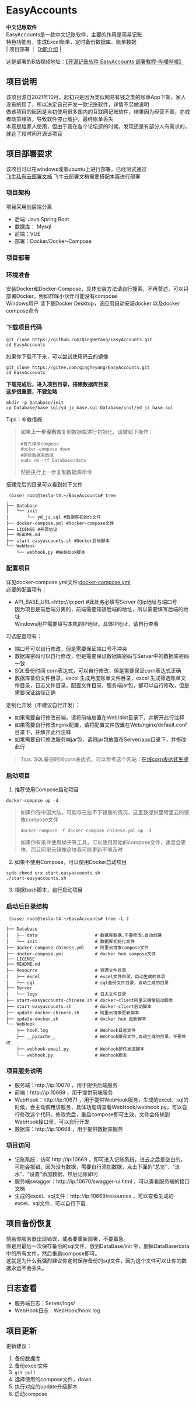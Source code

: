 # EasyAccounts
**中文记账软件**  
EasyAccounts是一款中文记账软件，主要的作用是简易记账  
特色功能有，生成Excel账单，定时备份数据库、账单数据  
| 项目部署 ｜ [功能介绍](./README.md) |  

这是部署的B站视频地址：[【开源记账软件 EasyAccounts 部署教程-哔哩哔哩】 ](https://b23.tv/a09YbJa)
 
## 项目说明  
该项目源自2021年10月，起初只是因为类似网易有钱之类的账单App下架，家人没有的用了，所以决定自己开发一款记账软件，详情不另做说明  
做该项目的起因是当初使用很多国内的互联网记账软件，结果因为经营不善，亦或者政策缘故，导致软件停止维护，最终账单丢失    
本意是给家人使用，但由于我在各个论坛逛的时候，发现还是有部分人有需求的，就花了段时间开源该项目    
## 项目部署要求  
该项目可以在windows或者ubuntu上进行部署，已经测试通过  
[飞牛私有云部署文档](./README-Deploy-Fnos.md)
飞牛云部署文档需要搭配本篇进行部署  

### 项目架构  
项目采用前后端分离  
- 后端: Java Spring Boot
- 数据库： Mysql
- 前端：VUE
- 部署：Docker/Docker-Compose

### 项目部署  
### 环境准备
安装Docker和Docker-Compose，具体安装方法请自行搜索，不再赘述，可以只部署Docker，例如群晖小伙伴可能没有compose  
Windows用户 请下载Docker Desktop，该应用自动安装docker 以及docker compose命令

### 下载项目代码  
```shell
git clone https://github.com/QingHeYang/EasyAccounts.git
cd EasyAccounts
```
如果你下载不下来，可以尝试使用码云的镜像  
```shell
git clone https://gitee.com/qingheyang/EasyAccounts.git
cd EasyAccounts
```


**下载完成后，进入项目目录，搭建数据库目录**   
**这步很重要，不要忽略**  
```shell
mkdir -p Database/init
cp Database/base_sql/yd_jz_base.sql Database/init/yd_jz_base.sql
```

Tips：补救措施
> 如果**上一步没有**做复制数据库进行初始化，请做如下操作：  
> ```shell  
> #首先停掉compose
> docker-compose down
> #删除数据库数据
> sudo rm -rf Database/data  
> ```
> 然后执行上一步复制数据库命令

搭建完后的目录可以看到如下文件  
```shell
 (base) root@tesla-t4:~/EasyAccounts# tree
.
├── Database
│   └── init
│       └── yd_jz.sql #数据库初始化文件
├── docker-compose.yml #docker-compose文件
├── LICENSE #开源协议
├── README.md 
├── start-easyaccounts.sh #Docker启动脚本
└── WebHook
    └── webhook.py #WebHook脚本
```
### 配置项目  
详见docker-compose.yml文件:[docker-compose.yml](./docker-compose.yml)  
必要的配置项有：
- API_BASE_URL=http://ip:port #此处务必填写Server 的ip地址与端口号  
因为项目是前后端分离的，前端需要知道后端的地址，所以需要填写后端的地址  
Windows用户需要填写本机的IP地址，具体IP地址，请自行查看  

可选配置项有：
- 端口号可以自行修改，但是需要保证端口号不冲突
- 数据库密码可以自行修改，但是需要保证数据库密码与Server中的数据库密码一致
- SQL备份时间 corn表达式，可以自行修改，但是需要保证corn表达式正确
- 数据库备份文件目录，excel 生成月度账单文件目录，excel 生成筛选账单文件目录，日志文件目录，配置文件目录，服务端jar包，都可以自行修改，但是需要保证路径正确

定制化开发（不建议自行开发）：
- 如果需要自行修改前端，请将前端放置在Web/dist目录下，并解开此行注释
- 如果需要自行修改nginx配置，请将配置文件放置在Web/nginx/default.conf目录下，并解开此行注释
- 如果需要自行修改服务端jar包，请将jar包放置在Server/app目录下，并修改此行  

> Tips: SQL备份时间corn表达式，可以参考这个网站：[在线corn表达式生成](https://www.bejson.com/othertools/cron/)  

### 启动项目  
1. 推荐使用Compose启动项目  
```shell
docker-compose up -d
```  
> 如果你在中国大陆，可能存在拉不下镜像的情况，这里我提供里阿里云的镜像compose文件  
> ```shell
> docker-compose -f docker-compose-chinese.yml up -d
> ``` 
> 如果你有条件使用梯子等工具，可以使用原始的compose文件，速度会更快，而且阿里云镜像这块我可能更新不够及时  

2. 如果不使用Compose，可以使用Docker启动项目  
```shell
sudo chmod u+x start-easyaccounts.sh
./start-easyaccounts.sh
```
3. 根据bash脚本，自行启动项目  

### 启动后目录结构  
```shell
 (base) root@tesla-t4:~/EasyAccounts# tree -L 2
 .
├── Database
│   ├── data                      # 数据库数据,不要修改,自动创建
│   └── init                      # 数据库初始化文件
├── docker-compose-chinese.yml    # 阿里云镜像compose文件
├── docker-compose.yml            # docker hub compose文件
├── LICENSE
├── README.md
├── Resource                      # 资源文件目录
│   ├── excel                     # excel文件目录，自动生成的目录
│   └── sql                       # sql备份文件目录，自动生成的目录
├── Server
│   └── logs                      # 日志文件目录
├── start-easyaccounts-chinese.sh # docker-client阿里云镜像启动脚本
├── start-easyaccounts.sh         # docker-client启动脚本
├── update-docker-chinese.sh      # 阿里云镜像更新脚本
├── update-docker.sh              # docker hub 更新脚本
└── WebHook
    ├── hook.log                  # Webhook日志文件
    ├── __pycache__               # Webhook缓存文件,自动生成的目录，不要修改
    ├── webhook-email.py          # Webhook邮件发送脚本
    └── webhook.py                # Webhook脚本
```

### 项目服务说明
- 服务端：http://ip:10670 ，用于提供后端服务
- 前端：http://ip:10669 ，用于提供前端服务
- WebHook：http://ip:10671 ，用于提供WebHook服务，生成的excel、sql的时候，会主动调用该服务，具体功能请查看WebHook/webhook.py，可以自行修改这个代码，修改完后，重启compose即可生效，文件会传输到WebHook接口里，可以自行开发
- 数据库：http://ip:10668 ，用于提供数据库服务

### 项目访问
- 记账系统：访问 http://ip:10669 ，即可进入记账系统，进去之后是空白的，可能会报错，因为没有数据，需要自行添加数据，点击下面的“总览”、“流水”、“设置”添加数据，然后记账即可
- 服务端swagger：http://ip:10670/swagger-ui.html ，可以查看服务端的接口文档
- 生成的excel、sql文件：http://ip:10669/resources ，可以查看生成的excel、sql文件，可以自行下载  

## 项目备份恢复
倘若你服务器出现错误，或者要重新部署，不要着急。  
你是用最后一次保存备份的sql文件，放到DataBase/init 中，删掉DataBase/data中的所有文件，然后重启compose即可。  
这就是为什么我强烈建议你定时保存备份的sql文件，因为这个文件可以让你的数据永远不会丢失。
  
## 日志查看  
- 服务端日志：Server/logs/  
- WebHook日志：WebHook/hook.log

## 项目更新  
更新建议：  
1. 备份数据库  
2. 备份excel文件  
3. `git pull`  
4. 选择使用的compose文件，down  
5. 执行对应的update升级脚本  
6. 启动compose